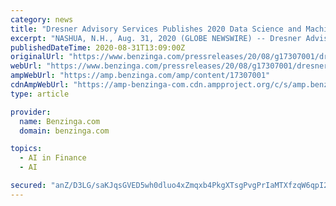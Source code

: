 ```yaml
---
category: news
title: "Dresner Advisory Services Publishes 2020 Data Science and Machine Learning Market Study"
excerpt: "NASHUA, N.H., Aug. 31, 2020 (GLOBE NEWSWIRE) -- Dresner Advisory Services today published the 2020 Data Science and Machine Learning Market Study, part of its Wisdom of Crowds® series of research."
publishedDateTime: 2020-08-31T13:09:00Z
originalUrl: "https://www.benzinga.com/pressreleases/20/08/g17307001/dresner-advisory-services-publishes-2020-data-science-and-machine-learning-market-study"
webUrl: "https://www.benzinga.com/pressreleases/20/08/g17307001/dresner-advisory-services-publishes-2020-data-science-and-machine-learning-market-study"
ampWebUrl: "https://amp.benzinga.com/amp/content/17307001"
cdnAmpWebUrl: "https://amp-benzinga-com.cdn.ampproject.org/c/s/amp.benzinga.com/amp/content/17307001"
type: article

provider:
  name: Benzinga.com
  domain: benzinga.com

topics:
  - AI in Finance
  - AI

secured: "anZ/D3LG/saKJqsGVED5wh0dluo4xZmqxb4PkgXTsgPvgPrIaMTXfzqW6qpI2d1wHeqnhCnwfNf/twx9amXmta1RGirNVh1Rvl9R6lsGffgybzipzmMrhbG9Tn2F6lLzMQYSIpltS1666r/vq5yLxP8djaAXXKFV7udmYvUniuKcuqlQ3mDv16Au1mAyM+OxJcs3RMaM0kPHJZBL+hH8WyFcnS3ZExMAkcpVZ/cmGobUAGPKE9x4mYUlHMD14UoZ10S+3DZB99bK3fCPWOCDN3G/FShEe5Ksw/bNX0tfBNi+VYbztWajypAhuXJ5ibODgXyYWZ7Q9lmAXdm8BsXwZGPf+gzpttpGmp+SZ/MUscI=;X7obcpNlnh/stUvqNnCslQ=="
---
```


